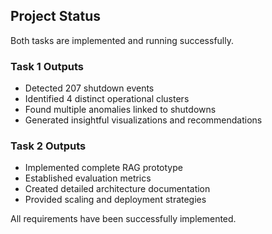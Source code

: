 

## Project Status

Both tasks are implemented and running successfully.

### Task 1 Outputs
- Detected 207 shutdown events
- Identified 4 distinct operational clusters
- Found multiple anomalies linked to shutdowns
- Generated insightful visualizations and recommendations

### Task 2 Outputs
- Implemented complete RAG prototype
- Established evaluation metrics
- Created detailed architecture documentation
- Provided scaling and deployment strategies

All requirements have been successfully implemented.
